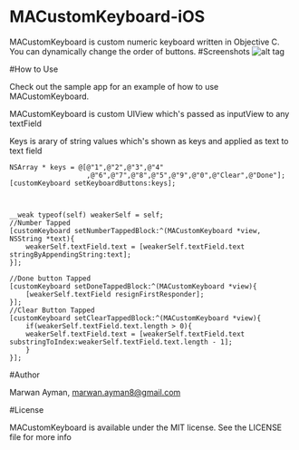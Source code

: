 # MACustomKeyboard-iOS
MACustomKeyboard is custom numeric keyboard written in Objective C.
You can dynamically change the order of buttons.
#Screenshots
![alt tag](http://imgur.com/gtQPxhz)

#How to Use

Check out the sample app for an example of how to use MACustomKeyboard.

MACustomKeyboard is custom UIView which's passed as inputView to any textField



Keys is arary of string values which's shown as keys and applied as text to text field


    NSArray * keys = @[@"1",@"2",@"3",@"4"
                       ,@"6",@"7",@"8",@"5",@"9",@"0",@"Clear",@"Done"];
    [customKeyboard setKeyboardButtons:keys];
    


    __weak typeof(self) weakerSelf = self;
    //Number Tapped
    [customKeyboard setNumberTappedBlock:^(MACustomKeyboard *view, NSString *text){
        weakerSelf.textField.text = [weakerSelf.textField.text stringByAppendingString:text];
    }];
    
    //Done button Tapped
    [customKeyboard setDoneTappedBlock:^(MACustomKeyboard *view){
        [weakerSelf.textField resignFirstResponder];
    }];
    //Clear Button Tapped
    [customKeyboard setClearTappedBlock:^(MACustomKeyboard *view){
        if(weakerSelf.textField.text.length > 0){
        weakerSelf.textField.text = [weakerSelf.textField.text substringToIndex:weakerSelf.textField.text.length - 1];
        }
    }];


#Author

Marwan Ayman, marwan.ayman8@gmail.com


#License

MACustomKeyboard is available under the MIT license. See the LICENSE file for more info
